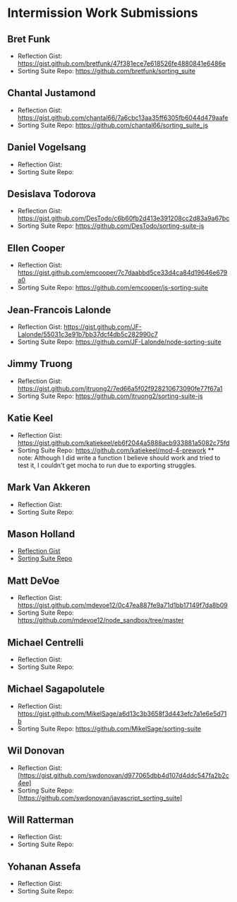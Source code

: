 # Intermission Work Submissions

## Bret Funk

* Reflection Gist: https://gist.github.com/bretfunk/47f381ece7e618526fe4880841e6486e
* Sorting Suite Repo: https://github.com/bretfunk/sorting_suite

## Chantal Justamond

* Reflection Gist: https://gist.github.com/chantal66/7a6cbc13aa35ff6305fb6044d479aafe
* Sorting Suite Repo: https://github.com/chantal66/sorting_suite_js

## Daniel Vogelsang

* Reflection Gist:
* Sorting Suite Repo:

## Desislava Todorova

* Reflection Gist: https://gist.github.com/DesTodo/c6b60fb2d413e391208cc2d83a9a67bc
* Sorting Suite Repo: https://github.com/DesTodo/sorting-suite-js

## Ellen Cooper

* Reflection Gist: https://gist.github.com/emcooper/7c7daabbd5ce33d4ca84d19646e679a0
* Sorting Suite Repo: https://github.com/emcooper/js-sorting-suite

## Jean-Francois Lalonde

* Reflection Gist: https://gist.github.com/JF-Lalonde/55031c3e91b7bb37dcf4db5c282990c7
* Sorting Suite Repo: https://github.com/JF-Lalonde/node-sorting-suite

## Jimmy Truong

* Reflection Gist: https://gist.github.com/jtruong2/7ed66a5f02f928210673090fe77f67a1
* Sorting Suite Repo: https://github.com/jtruong2/sorting-suite-js

## Katie Keel

* Reflection Gist: https://gist.github.com/katiekeel/eb6f2044a5888acb933881a5082c75fd
* Sorting Suite Repo: https://github.com/katiekeel/mod-4-prework
** note: Although I did write a function I believe should work and tried to test it, I couldn't get mocha to run due to exporting struggles.

## Mark Van Akkeren

* Reflection Gist:
* Sorting Suite Repo:

## Mason Holland

* [Reflection Gist](https://gist.github.com/MasonHolland/f0c079aefcede441755cd7570ed3a8de)
* [Sorting Suite Repo](https://github.com/MasonHolland/sorting-suite)

## Matt DeVoe

* Reflection Gist: https://gist.github.com/mdevoe12/0c47ea887fe9a71d1bb17149f7da8b09
* Sorting Suite Repo: https://github.com/mdevoe12/node_sandbox/tree/master

## Michael Centrelli

* Reflection Gist:
* Sorting Suite Repo:

## Michael Sagapolutele

* Reflection Gist: https://gist.github.com/MikelSage/a6d13c3b3658f3d443efc7a1e6e5d71b
* Sorting Suite Repo: https://github.com/MikelSage/sorting-suite

## Wil Donovan

* Reflection Gist:[https://gist.github.com/swdonovan/d977065dbb4d107d4ddc547fa2b2c4ee]
* Sorting Suite Repo:[https://github.com/swdonovan/javascript_sorting_suite]

## Will Ratterman

* Reflection Gist:
* Sorting Suite Repo:

## Yohanan Assefa

* Reflection Gist:
* Sorting Suite Repo:
